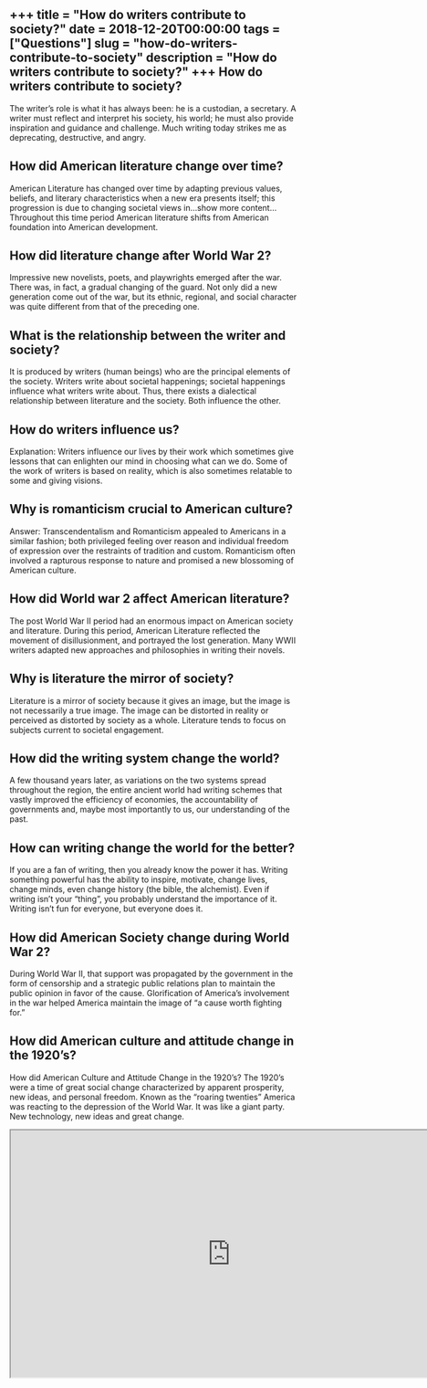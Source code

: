 +++
title = "How do writers contribute to society?"
date = 2018-12-20T00:00:00
tags = ["Questions"]
slug = "how-do-writers-contribute-to-society"
description = "How do writers contribute to society?"
+++
How do writers contribute to society?
-------------------------------------

The writer’s role is what it has always been: he is a custodian, a secretary. A writer must reflect and interpret his society, his world; he must also provide inspiration and guidance and challenge. Much writing today strikes me as deprecating, destructive, and angry.

How did American literature change over time?
---------------------------------------------

American Literature has changed over time by adapting previous values, beliefs, and literary characteristics when a new era presents itself; this progression is due to changing societal views in…show more content… Throughout this time period American literature shifts from American foundation into American development.

How did literature change after World War 2?
--------------------------------------------

Impressive new novelists, poets, and playwrights emerged after the war. There was, in fact, a gradual changing of the guard. Not only did a new generation come out of the war, but its ethnic, regional, and social character was quite different from that of the preceding one.

What is the relationship between the writer and society?
--------------------------------------------------------

It is produced by writers (human beings) who are the principal elements of the society. Writers write about societal happenings; societal happenings influence what writers write about. Thus, there exists a dialectical relationship between literature and the society. Both influence the other.

How do writers influence us?
----------------------------

Explanation: Writers influence our lives by their work which sometimes give lessons that can enlighten our mind in choosing what can we do. Some of the work of writers is based on reality, which is also sometimes relatable to some and giving visions.

Why is romanticism crucial to American culture?
-----------------------------------------------

Answer: Transcendentalism and Romanticism appealed to Americans in a similar fashion; both privileged feeling over reason and individual freedom of expression over the restraints of tradition and custom. Romanticism often involved a rapturous response to nature and promised a new blossoming of American culture.

How did World war 2 affect American literature?
-----------------------------------------------

The post World War II period had an enormous impact on American society and literature. During this period, American Literature reflected the movement of disillusionment, and portrayed the lost generation. Many WWII writers adapted new approaches and philosophies in writing their novels.

Why is literature the mirror of society?
----------------------------------------

Literature is a mirror of society because it gives an image, but the image is not necessarily a true image. The image can be distorted in reality or perceived as distorted by society as a whole. Literature tends to focus on subjects current to societal engagement.

How did the writing system change the world?
--------------------------------------------

A few thousand years later, as variations on the two systems spread throughout the region, the entire ancient world had writing schemes that vastly improved the efficiency of economies, the accountability of governments and, maybe most importantly to us, our understanding of the past.

How can writing change the world for the better?
------------------------------------------------

If you are a fan of writing, then you already know the power it has. Writing something powerful has the ability to inspire, motivate, change lives, change minds, even change history (the bible, the alchemist). Even if writing isn’t your “thing”, you probably understand the importance of it. Writing isn’t fun for everyone, but everyone does it.

How did American Society change during World War 2?
---------------------------------------------------

During World War II, that support was propagated by the government in the form of censorship and a strategic public relations plan to maintain the public opinion in favor of the cause. Glorification of America’s involvement in the war helped America maintain the image of “a cause worth fighting for.”

How did American culture and attitude change in the 1920’s?
-----------------------------------------------------------

How did American Culture and Attitude Change in the 1920’s? The 1920’s were a time of great social change characterized by apparent prosperity, new ideas, and personal freedom. Known as the “roaring twenties” America was reacting to the depression of the World War. It was like a giant party. New technology, new ideas and great change.

<iframe allow="accelerometer; autoplay; clipboard-write; encrypted-media; gyroscope; picture-in-picture" allowfullscreen="" class="__youtube_prefs__  epyt-is-override  no-lazyload" data-no-lazy="1" data-origheight="433" data-origwidth="770" data-skipgform_ajax_framebjll="" height="433" id="_ytid_26707" loading="lazy" src="https://www.youtube.com/embed/gsFcoYaVylw?enablejsapi=1&autoplay=0&cc_load_policy=0&cc_lang_pref=&iv_load_policy=1&loop=0&modestbranding=0&rel=1&fs=1&playsinline=0&autohide=2&theme=dark&color=red&controls=1&" title="YouTube player" width="770"></iframe>